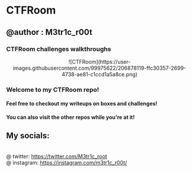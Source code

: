 # CTFRoom
## @author : M3tr1c_r00t
### CTFRoom challenges walkthroughs

<div align="center">     
![CTFRoom](https://user-images.githubusercontent.com/99975622/206878119-ffc30357-2699-4738-ae81-c1ccd1a5a8ce.png)
</div>

### Welcome to my CTFRoom repo!

#### Feel free to checkout my writeups on boxes and challenges!
 #### You can also visit the other repos while you're at it! 
## My socials:
<br>@ twitter: https://twitter.com/M3tr1c_root
<br>@ instagram: https://instagram.com/m3tr1c_r00t/
